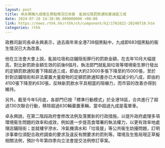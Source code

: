 ```yaml
---
layout: post
title: 卓永興稱九成衞生黑點情況已改善　亂抛垃圾罰款通知書減逾三成
date: 2024-07-10 14:38:06.000000000 +08:00
link: https://news.rthk.hk/rthk/ch/component/k2/1761022-20240710.htm
categories: rthk
---
```


政務司副司長卓永興表示，過去兩年來全港738個黑點中，九成即683個黑點的衞生情況已大為改善。

他在立法會大會上說，亂拋垃圾和店鋪阻街罪行的罰款金額，在去年10月大幅提高，對比新罰款金額生效的前後6個月，執法部門就亂拋垃圾等環境衞生罪行發出的定額罰款通知書下降超過三成，即由大約23000多張下降至約15000張，至於針對店鋪阻街和非法棄置大量廢物的定額罰款通知書亦已大幅減少約八成，即由約4100張下降至約630張，反映新罰款水平具相當的阻嚇力，而市容的改善亦得到維持。

另外，截至今年5月底，各部門已按「標準行動模式」於全港18區，合共進行了超過130次聯合行動，移除超過630輛棄置車輛，當中超過九成是電單車。

卓永興說，在第二階段政府會修改法例及落實新的行政措施，以提升政府處理多項環境衞生問題的效率和成效，例如進一步提高食環署的執法權力，以更有效率地處理店鋪阻街；並就樓宇滲水、冷氣機滴水和「垃圾屋」等公共衞生妨擾問題，訂明涉事單位須配合政府調查的要求及違反有關要求的罰則等。環境及生態局現正草擬相關法例，預計今年第四季向立法會提交法例修訂草案。
